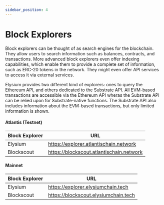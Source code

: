 ```yaml
---
sidebar_position: 4
---
```


# Block Explorers

Block explorers can be thought of as search engines for the blockchain. They allow users to search information such as
balances, contracts, and transactions. More advanced block explorers even offer indexing capabilities, which enable them
to provide a complete set of information, such as ERC-20 tokens in the network. They might even offer API services to
access it via external services.

Elysium provides two different kind of explorers: ones to query the Ethereum API, and others dedicated to the Substrate
API. All EVM-based transactions are accessible via the Ethereum API wheras the Substrate API can be relied upon for
Substrate-native functions. The Substrate API also includes information about the
EVM-based transactions, but only limited information is shown.

#### Atlantis (Testnet)

| Block Explorer	 | URL                                      |
|-----------------|------------------------------------------|
| Elysium	        | https://explorer.atlantischain.network   |
| Blockscout      | https://blockscout.atlantischain.network | 

#### Mainnet

| Block Explorer	 | URL                                  |
|-----------------|--------------------------------------|
| Elysium	        | https://explorer.elysiumchain.tech   |
| Blockscout      | https://blockscout.elysiumchain.tech | 


